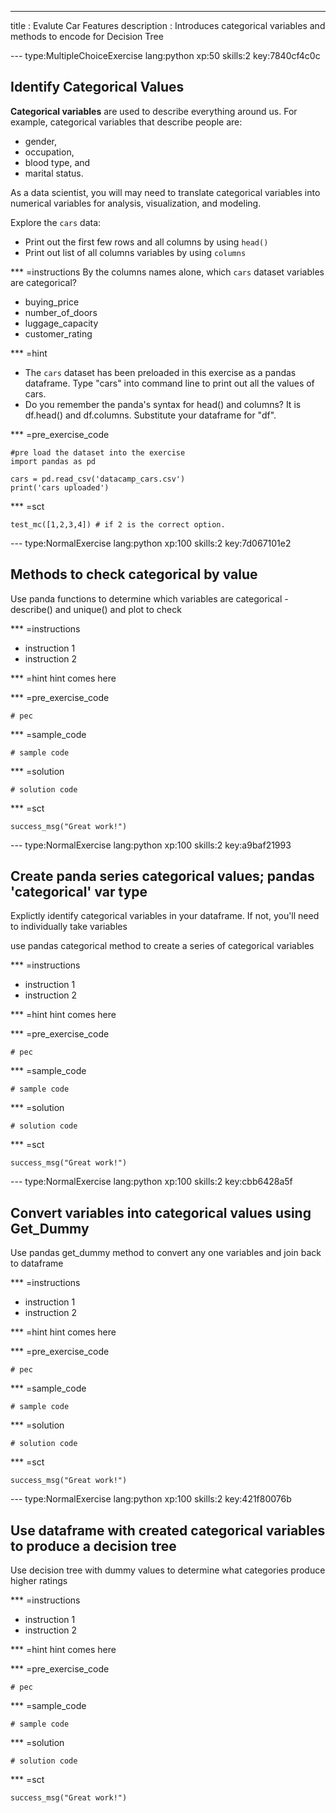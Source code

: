 ---
title       : Evalute Car Features
description : Introduces categorical variables and methods to encode for Decision Tree

--- type:MultipleChoiceExercise lang:python xp:50 skills:2 key:7840cf4c0c
## Identify Categorical Values

**Categorical variables** are used to describe everything around us. For example, categorical variables that describe people are: 

- gender, 
- occupation, 
- blood type, and 
- marital status.

As a data scientist, you will may need to translate categorical variables into numerical variables for analysis, visualization, and modeling. 

Explore the `cars` data: 

- Print out the first few rows and all columns by using `head()`    
- Print out list of all columns variables by using `columns` 

*** =instructions
By the columns names alone, which `cars` dataset variables are categorical?
- buying_price
- number_of_doors
- luggage_capacity
- customer_rating

*** =hint
- The `cars` dataset has been preloaded in this exercise as a pandas dataframe. Type "cars" into command line to print out all the values of cars. 
- Do you remember the panda's syntax for head() and columns? It is df.head() and df.columns. Substitute your dataframe for "df".

*** =pre_exercise_code
```{python}
#pre load the dataset into the exercise
import pandas as pd

cars = pd.read_csv('datacamp_cars.csv')
print('cars uploaded')
```

*** =sct
```{python}
test_mc([1,2,3,4]) # if 2 is the correct option.
```

--- type:NormalExercise lang:python xp:100 skills:2 key:7d067101e2
## Methods to check categorical by value

Use panda functions to determine which variables are categorical - describe() and unique() and plot to check

*** =instructions
- instruction 1
- instruction 2

*** =hint
hint comes here

*** =pre_exercise_code
```{python}
# pec
```

*** =sample_code
```{python}
# sample code
```

*** =solution
```{python}
# solution code
```

*** =sct
```{python}
success_msg("Great work!")
```

--- type:NormalExercise lang:python xp:100 skills:2 key:a9baf21993
## Create panda series categorical values; pandas 'categorical' var type

Explictly identify categorical variables in your dataframe. If not, you'll need to individually take variables 

use pandas categorical method to create a series of categorical variables

*** =instructions
- instruction 1
- instruction 2

*** =hint
hint comes here

*** =pre_exercise_code
```{python}
# pec
```

*** =sample_code
```{python}
# sample code
```

*** =solution
```{python}
# solution code
```

*** =sct
```{python}
success_msg("Great work!")
```

--- type:NormalExercise lang:python xp:100 skills:2 key:cbb6428a5f
## Convert variables into categorical values using Get_Dummy

Use pandas get_dummy method to convert any one variables and join back to dataframe

*** =instructions
- instruction 1
- instruction 2

*** =hint
hint comes here

*** =pre_exercise_code
```{python}
# pec
```

*** =sample_code
```{python}
# sample code
```

*** =solution
```{python}
# solution code
```

*** =sct
```{python}
success_msg("Great work!")
```

--- type:NormalExercise lang:python xp:100 skills:2 key:421f80076b
## Use dataframe with created categorical variables to produce a decision tree

Use decision tree with dummy values to determine what categories produce higher ratings

*** =instructions
- instruction 1
- instruction 2

*** =hint
hint comes here

*** =pre_exercise_code
```{python}
# pec
```

*** =sample_code
```{python}
# sample code
```

*** =solution
```{python}
# solution code
```

*** =sct
```{python}
success_msg("Great work!")
```

